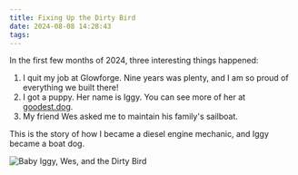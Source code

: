 ```yaml
---
title: Fixing Up the Dirty Bird
date: 2024-08-08 14:28:43
tags:
---
```


In the first few months of 2024, three interesting things happened:

1. I quit my job at Glowforge. Nine years was plenty, and I am so proud of everything we built there!
2. I got a puppy. Her name is Iggy. You can see more of her at [goodest.dog](http://goodest.dog).
3. My friend Wes asked me to maintain his family's sailboat.

This is the story of how I became a diesel engine mechanic, and Iggy became a boat dog.

![Baby Iggy, Wes, and the Dirty Bird](IMG_4857.jpeg)
